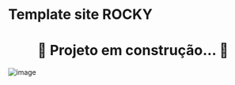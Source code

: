 # Template site **ROCKY** 

<h1 align="center" >🚧 Projeto em construção... 🚧</h2>

![image](https://user-images.githubusercontent.com/69824782/111724384-e6b8f700-8843-11eb-8782-afb116c03635.png)
